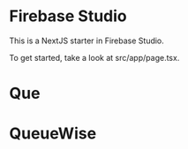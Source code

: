 # Firebase Studio

This is a NextJS starter in Firebase Studio.

To get started, take a look at src/app/page.tsx.
# Que
# QueueWise
